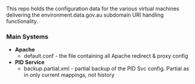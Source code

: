 This repo holds the configuration data for the various virtual machines delivering the environment.data.gov.au subdomain URI handling functionality.

### Main Systems

* **Apache**
  * default.conf - the file containing all Apache redirect & proxy config
* **PID Service**
  * backup.partial.xml - partial backup of the PID Svc config. Partial as in only current mappings, not history